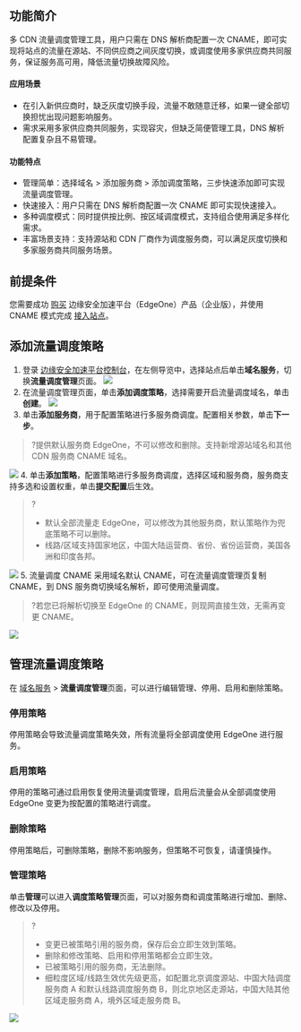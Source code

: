 ## 功能简介
多 CDN 流量调度管理工具，用户只需在 DNS 解析商配置一次 CNAME，即可实现将站点的流量在源站、不同供应商之间灰度切换，或调度使用多家供应商共同服务，保证服务高可用，降低流量切换故障风险。

#### 应用场景
- 在引入新供应商时，缺乏灰度切换手段，流量不敢随意迁移，如果一键全部切换担忧出现问题影响服务。
- 需求采用多家供应商共同服务，实现容灾，但缺乏简便管理工具，DNS 解析配置复杂且不易管理。

#### 功能特点
- 管理简单：选择域名 > 添加服务商 > 添加调度策略，三步快速添加即可实现流量调度管理。
- 快速接入：用户只需在 DNS 解析商配置一次 CNAME 即可实现快速接入。
- 多种调度模式：同时提供按比例、按区域调度模式，支持组合使用满足多样化需求。
- 丰富场景支持：支持源站和 CDN 厂商作为调度服务商，可以满足灰度切换和多家服务商共同服务场景。

## 前提条件
您需要成功 [购买](https://cloud.tencent.com/document/product/1552/70194) 边缘安全加速平台（EdgeOne）产品（企业版），并使用 CNAME 模式完成 [接入站点](https://cloud.tencent.com/document/product/1552/70788)。

## 添加流量调度策略
1. 登录 [边缘安全加速平台控制台](https://console.cloud.tencent.com/edgeone)，在左侧导览中，选择站点后单击**域名服务**，切换**流量调度管理**页面。
![](https://qcloudimg.tencent-cloud.cn/raw/f08e7f20c04dc0f522b9b3b676b1682c.png)
2. 在流量调度管理页面，单击**添加调度策略**，选择需要开启流量调度域名，单击**创建**。
![](https://qcloudimg.tencent-cloud.cn/raw/db3407a7bcd92167be3df4ecc415f754.png)
3. 单击**添加服务商**，用于配置策略进行多服务商调度。配置相关参数，单击**下一步**。
>?提供默认服务商 EdgeOne，不可以修改和删除。支持新增源站域名和其他 CDN 服务商 CNAME 域名。
>
![](https://qcloudimg.tencent-cloud.cn/raw/ed15e489fa0f58d94a47a0b5081a60fb.png)
4. 单击**添加策略**，配置策略进行多服务商调度，选择区域和服务商，服务商支持多选和设置权重，单击**提交配置**后生效。
>?
>- 默认全部流量走 EdgeOne，可以修改为其他服务商，默认策略作为兜底策略不可以删除。
>- 线路/区域支持国家地区，中国大陆运营商、省份、省份运营商，美国各洲和印度各邦。
>
![](https://qcloudimg.tencent-cloud.cn/raw/7f8722c3cd574d89e53da90d4d52a486.png)
5. 流量调度 CNAME 采用域名默认 CNAME，可在流量调度管理页复制 CNAME，到 DNS 服务商切换域名解析，即可使用流量调度。
>?若您已将解析切换至 EdgeOne 的 CNAME，则现网直接生效，无需再变更 CNAME。
>
![](https://qcloudimg.tencent-cloud.cn/raw/4272e5b688ed75ebc02427e4979cee16.png)

## 管理流量调度策略
在 [域名服务](https://console.cloud.tencent.com/edgeone/dns) > **流量调度管理**页面，可以进行编辑管理、停用、启用和删除策略。
### 停用策略
停用策略会导致流量调度策略失效，所有流量将全部调度使用 EdgeOne 进行服务。
### 启用策略
停用的策略可通过启用恢复使用流量调度管理，启用后流量会从全部调度使用 EdgeOne 变更为按配置的策略进行调度。
### 删除策略
停用策略后，可删除策略，删除不影响服务，但策略不可恢复，请谨慎操作。 
### 管理策略
单击**管理**可以进入**调度策略管理**页面，可以对服务商和调度策略进行增加、删除、修改以及停用。
>?
>- 变更已被策略引用的服务商，保存后会立即生效到策略。
>- 删除和修改策略、启用和停用策略都会立即生效。
>- 已被策略引用的服务商，无法删除。
>- 细粒度区域/线路生效优先级更高，如配置北京调度源站、中国大陆调度服务商 A 和默认线路调度服务商 B，则北京地区走源站，中国大陆其他区域走服务商 A，境外区域走服务商 B。
>
![](https://qcloudimg.tencent-cloud.cn/raw/d45f86def9d128bf18add56bd7128fec.png)

